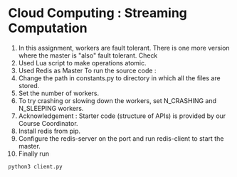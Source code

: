 # Cloud Computing : Streaming Computation
1. In this assignment, workers are fault tolerant. There is one more version where the master is "also" fault tolerant. Check 
2. Used Lua script to make operations atomic.
3. Used Redis as Master
To run the source code :
1. Change the path in constants.py to directory in which all the files are stored.
2. Set the number of workers.
3. To try crashing or slowing down the workers, set N_CRASHING and N_SLEEPING workers.
4. Acknowledgement : Starter code (structure of APIs) is provided by our Course Coordinator.
5. Install redis from pip.
6. Configure the redis-server on the port and run redis-client to start the master.
7. Finally run
```
python3 client.py
```
